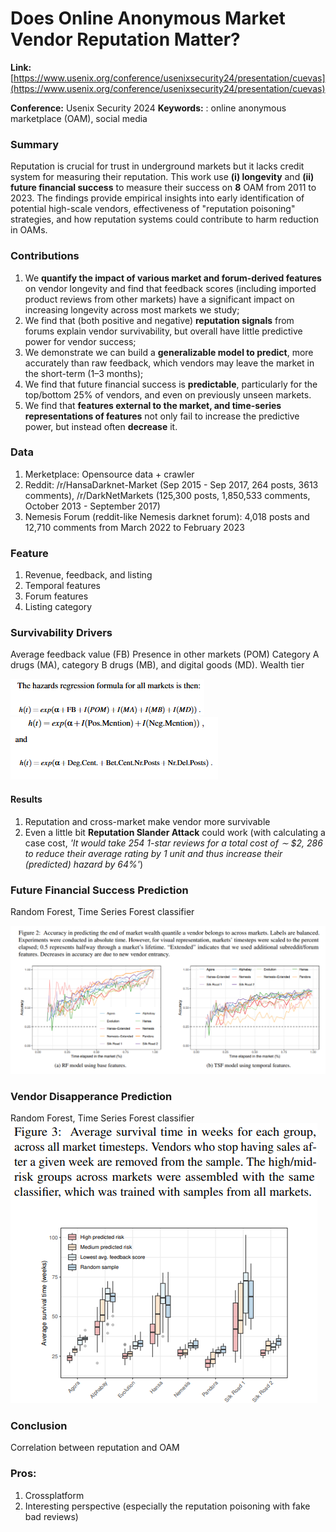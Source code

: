 # Does Online Anonymous Market Vendor Reputation Matter?

**Link:** [https://www.usenix.org/conference/usenixsecurity24/presentation/cuevas](https://www.usenix.org/conference/usenixsecurity24/presentation/cuevas)


**Conference:** Usenix Security 2024
**Keywords:** : online anonymous marketplace (OAM), social media


### Summary
Reputation is crucial for trust in underground markets but it lacks credit system for measuring their reputation. This work use  **(i) longevity** and **(ii) future financial success** to measure their success on **8** OAM from 2011 to 2023. The findings provide empirical insights into early identification of potential high-scale vendors, effectiveness of "reputation poisoning" strategies, and how reputation systems could contribute to harm reduction in OAMs. 

### Contributions
1. We **quantify the impact of various market and forum-derived features** on vendor longevity and find that feedback scores (including imported product reviews from other markets) have a significant impact on increasing longevity across most markets we study;
2. We find that (both positive and negative) **reputation signals** from forums explain vendor survivability, but overall have little predictive power for vendor success;
3. We demonstrate we can build a **generalizable model to predict**, more accurately than raw feedback, which vendors may leave the market in the short-term (1–3 months);
4. We find that future financial success is **predictable**, particularly for the top/bottom 25% of vendors, and even on previously unseen markets.
5. We find that **features external to the market, and time-series representations of features** not only fail to increase the predictive power, but instead often **decrease** it.

### Data
1. Merketplace: Opensource data + crawler
2. Reddit:  /r/HansaDarknet-Market (Sep 2015 - Sep 2017, 264 posts, 3613 comments), /r/DarkNetMarkets (125,300 posts, 1,850,533 comments, October 2013 - September 2017)
3. Nemesis Forum (reddit-like Nemesis darknet forum): 4,018 posts and 12,710 comments from March 2022 to February 2023

### Feature
1. Revenue, feedback, and listing
2. Temporal features
3. Forum features
4. Listing category

### Survivability Drivers
Average feedback value (FB)
Presence in other markets (POM)
Category A drugs (MA), category B drugs (MB), and digital goods (MD).
Wealth tier

![alt text](image-1.png)
![alt text](image-2.png)

#### Results
1. Reputation and cross-market make vendor more survivable
2. Even a little bit **Reputation Slander Attack** could work (with calculating a case cost, *'It would take 254 1-star reviews for a total cost of ∼ $2, 286 to reduce their average rating by 1 unit and thus increase their (predicted) hazard by 64%'*)

### Future Financial Success Prediction
Random Forest, Time Series Forest classifier

![alt text](image-3.png)

### Vendor Disapperance Prediction
Random Forest, Time Series Forest classifier
![alt text](image-4.png)

### Conclusion
Correlation between reputation and OAM

### Pros:
1. Crossplatform
2. Interesting perspective (especially the reputation poisoning with fake bad reviews) 